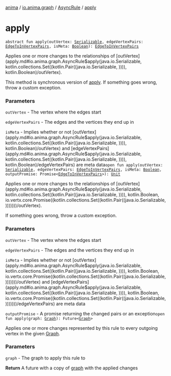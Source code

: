 [anima](../../index.md) / [io.anima.graph](../index.md) / [AsyncRule](index.md) / [apply](./apply.md)

# apply

`abstract fun apply(outVertex: `[`Serializable`](https://docs.oracle.com/javase/6/docs/api/java/io/Serializable.html)`, edgeVertexPairs: `[`EdgeToInVertexPairs`](../-edge-to-in-vertex-pairs.md)`, isMeta: `[`Boolean`](https://kotlinlang.org/api/latest/jvm/stdlib/kotlin/-boolean/index.html)`): `[`EdgeToInVertexPairs`](../-edge-to-in-vertex-pairs.md)

Applies one or more changes to the relationships of [outVertex](apply.md#io.anima.graph.AsyncRule$apply(java.io.Serializable, kotlin.collections.Set((kotlin.Pair((java.io.Serializable, )))), kotlin.Boolean)/outVertex).

This method is synchronous version of [apply](./apply.md).
If something goes wrong, throw a custom exception.

### Parameters

`outVertex` - The vertex where the edges start

`edgeVertexPairs` - The edges and the vertices they end up in

`isMeta` - Implies whether or not [outVertex](apply.md#io.anima.graph.AsyncRule$apply(java.io.Serializable, kotlin.collections.Set((kotlin.Pair((java.io.Serializable, )))), kotlin.Boolean)/outVertex) and [edgeVertexPairs](apply.md#io.anima.graph.AsyncRule$apply(java.io.Serializable, kotlin.collections.Set((kotlin.Pair((java.io.Serializable, )))), kotlin.Boolean)/edgeVertexPairs) are meta data`open fun apply(outVertex: `[`Serializable`](https://docs.oracle.com/javase/6/docs/api/java/io/Serializable.html)`, edgeVertexPairs: `[`EdgeToInVertexPairs`](../-edge-to-in-vertex-pairs.md)`, isMeta: `[`Boolean`](https://kotlinlang.org/api/latest/jvm/stdlib/kotlin/-boolean/index.html)`, outputPromise: Promise<`[`EdgeToInVertexPairs`](../-edge-to-in-vertex-pairs.md)`>): `[`Unit`](https://kotlinlang.org/api/latest/jvm/stdlib/kotlin/-unit/index.html)

Applies one or more changes to the relationships of [outVertex](apply.md#io.anima.graph.AsyncRule$apply(java.io.Serializable, kotlin.collections.Set((kotlin.Pair((java.io.Serializable, )))), kotlin.Boolean, io.vertx.core.Promise((kotlin.collections.Set((kotlin.Pair((java.io.Serializable, )))))))/outVertex).

If something goes wrong, throw a custom exception.

### Parameters

`outVertex` - The vertex where the edges start

`edgeVertexPairs` - The edges and the vertices they end up in

`isMeta` - Implies whether or not [outVertex](apply.md#io.anima.graph.AsyncRule$apply(java.io.Serializable, kotlin.collections.Set((kotlin.Pair((java.io.Serializable, )))), kotlin.Boolean, io.vertx.core.Promise((kotlin.collections.Set((kotlin.Pair((java.io.Serializable, )))))))/outVertex) and [edgeVertexPairs](apply.md#io.anima.graph.AsyncRule$apply(java.io.Serializable, kotlin.collections.Set((kotlin.Pair((java.io.Serializable, )))), kotlin.Boolean, io.vertx.core.Promise((kotlin.collections.Set((kotlin.Pair((java.io.Serializable, )))))))/edgeVertexPairs) are meta data

`outputPromise` - A promise returning the changed pairs or an exception`open fun apply(graph: `[`Graph`](../-graph/index.md)`): Future<`[`Graph`](../-graph/index.md)`>`

Applies one or more changes represented by this rule to every outgoing vertex in the given [Graph](../-graph/index.md).

### Parameters

`graph` - The graph to apply this rule to

**Return**
A future with a copy of [graph](apply.md#io.anima.graph.AsyncRule$apply(io.anima.graph.Graph)/graph) with the applied changes

